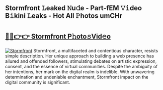 ## Stormfront 𝙻eaked 𝙽u𝚍e - Part-fEM 𝚅𝚒deo B𝚒kini 𝙻eaks - Hot All 𝙿hotos umCHr

# <h2><a href="http://ld0lsb.urlbe.top/?page=Stormfront">🔗🔗👉👉 Stormfront P𝚑oto𝚜Vid𝚎o</a></h2>

[![Stormfront](https://i.imgur.com/eBuTRDB.gif)](http://ld0lsb.urlbe.top/?page=Stormfront)
Stormfront, a multifaceted and contentious character, resists simple description. Her unique approach to building a web presence has allured and offended followers, stimulating debates on artistic expression, consent, and the essence of virtual communities. Despite the ambiguity of her intentions, her mark on the digital realm is indelible. With unwavering determination and undeniable enchantment, Stormfront impact on the digital community is significant.
